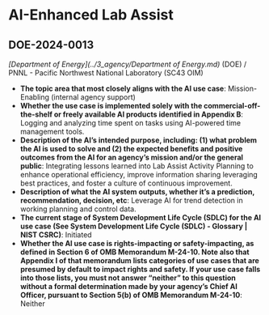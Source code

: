 # AI-Enhanced Lab Assist
## DOE-2024-0013
_[Department of Energy](../3_agency/Department of Energy.md)_ (DOE) / PNNL - Pacific Northwest National Laboratory (SC43 OIM)


+ **The topic area that most closely aligns with the AI use case**: Mission-Enabling (internal agency support)
+ **Whether the use case is implemented solely with the commercial-off-the-shelf or freely available AI products identified in Appendix B**: Logging and analyzing time spent on tasks using AI-powered time management tools.
+ **Description of the AI’s intended purpose, including: (1) what problem the AI is used to solve and (2) the expected benefits and positive outcomes from the AI for an agency’s mission and/or the general public**: Integrating lessons learned into Lab Assist Activity Planning to enhance operational efficiency, improve information sharing leveraging best practices, and foster a culture of continuous improvement.
+ **Description of what the AI system outputs, whether it’s a prediction, recommendation, decision, etc**: Leverage AI for trend detection in working planning and control data.
+ **The current stage of System Development Life Cycle (SDLC) for the AI use case (See System Development Life Cycle (SDLC) - Glossary | NIST CSRC)**: Initiated
+ **Whether the AI use case is rights-impacting or safety-impacting, as defined in Section 6 of OMB Memorandum M-24-10. Note also that Appendix I of that memorandum lists categories of use cases that are presumed by default to impact rights and safety. If your use case falls into those lists, you must not answer “neither” to this question without a formal determination made by your agency’s Chief AI Officer, pursuant to Section 5(b) of OMB Memorandum M-24-10**: Neither